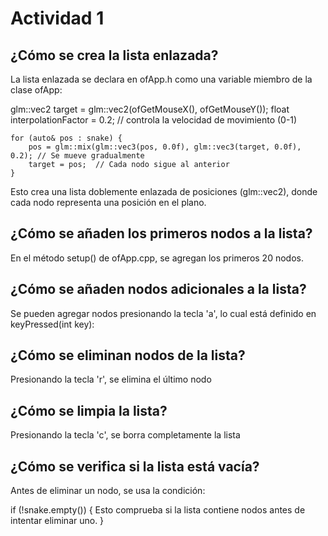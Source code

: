 # Actividad 1



## ¿Cómo se crea la lista enlazada?
La lista enlazada se declara en ofApp.h como una variable miembro de la clase ofApp:

glm::vec2 target = glm::vec2(ofGetMouseX(), ofGetMouseY());
    float interpolationFactor = 0.2;  // controla la velocidad de movimiento (0-1)

    for (auto& pos : snake) {
        pos = glm::mix(glm::vec3(pos, 0.0f), glm::vec3(target, 0.0f), 0.2); // Se mueve gradualmente
        target = pos;  // Cada nodo sigue al anterior
    }

Esto crea una lista doblemente enlazada de posiciones (glm::vec2), donde cada nodo representa una posición en el plano.

## ¿Cómo se añaden los primeros nodos a la lista?
En el método setup() de ofApp.cpp, se agregan los primeros 20 nodos. 

## ¿Cómo se añaden nodos adicionales a la lista?
Se pueden agregar nodos presionando la tecla 'a', lo cual está definido en keyPressed(int key):

## ¿Cómo se eliminan nodos de la lista?
Presionando la tecla 'r', se elimina el último nodo

## ¿Cómo se limpia la lista?
Presionando la tecla 'c', se borra completamente la lista

## ¿Cómo se verifica si la lista está vacía?
Antes de eliminar un nodo, se usa la condición:

if (!snake.empty()) {
Esto comprueba si la lista contiene nodos antes de intentar eliminar uno. }

